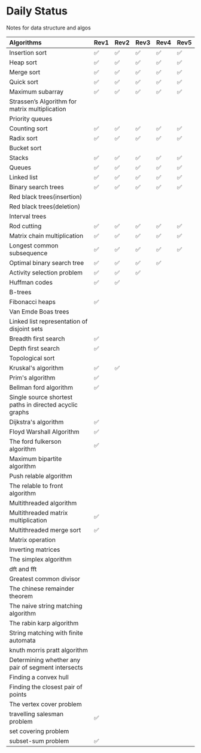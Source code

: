 # Daily Status
Notes for data structure and algos


|Algorithms|Rev1|Rev2|Rev3|Rev4|Rev5|
|:---------|:---|----|----|:---|:---|
|Insertion sort|:white_check_mark:|:white_check_mark:|:white_check_mark:|:white_check_mark:|:white_check_mark:|
|Heap sort|:white_check_mark:|:white_check_mark:|:white_check_mark:|:white_check_mark:|:white_check_mark:|
|Merge sort|:white_check_mark:|:white_check_mark:|:white_check_mark:|:white_check_mark:|:white_check_mark:|
|Quick sort|:white_check_mark:|:white_check_mark:|:white_check_mark:|:white_check_mark:|:white_check_mark:|
|Maximum subarray|:white_check_mark:|:white_check_mark:|:white_check_mark:|:white_check_mark:|:white_check_mark:|
|Strassen’s Algorithm for matrix multiplication|
|Priority queues|
|Counting sort|:white_check_mark:|:white_check_mark:|:white_check_mark:|:white_check_mark:|:white_check_mark:|
|Radix sort|:white_check_mark:|:white_check_mark:|:white_check_mark:|:white_check_mark:|:white_check_mark:|
|Bucket sort|
|Stacks|:white_check_mark:|:white_check_mark:|:white_check_mark:|:white_check_mark:|:white_check_mark:|
|Queues|:white_check_mark:|:white_check_mark:|:white_check_mark:|:white_check_mark:|:white_check_mark:|
|Linked list|:white_check_mark:|:white_check_mark:|:white_check_mark:|:white_check_mark:|:white_check_mark:|
|Binary search trees|:white_check_mark:|:white_check_mark:|:white_check_mark:|:white_check_mark:|:white_check_mark:|
|Red black trees(insertion)|
|Red black trees(deletion)|
|Interval trees|
|Rod cutting|:white_check_mark:|:white_check_mark:|:white_check_mark:|:white_check_mark:|:white_check_mark:|
|Matrix chain multiplication|:white_check_mark:|:white_check_mark:|:white_check_mark:|:white_check_mark:|:white_check_mark:|
|Longest common subsequence|:white_check_mark:|:white_check_mark:|:white_check_mark:|:white_check_mark:|:white_check_mark:|
|Optimal binary search tree|:white_check_mark:|:white_check_mark:|:white_check_mark:|:white_check_mark:|
|Activity selection problem|:white_check_mark:|:white_check_mark:|:white_check_mark:|
|Huffman codes|:white_check_mark:|:white_check_mark:|
|B-trees|
|Fibonacci heaps|:white_check_mark:|
|Van Emde Boas trees|
|Linked list representation of disjoint sets|
|Breadth first search|:white_check_mark:|
|Depth first search|:white_check_mark:|
|Topological sort|
|Kruskal's algorithm|:white_check_mark:|:white_check_mark:|
|Prim's algorithm|:white_check_mark:|
|Bellman ford algorithm|:white_check_mark:|
|Single source shortest paths in directed acyclic graphs|
|Dijkstra's algorithm|:white_check_mark:|
|Floyd Warshall Algorithm|:white_check_mark:|
|The ford fulkerson algorithm|:white_check_mark:|
|Maximum bipartite algorithm|
|Push relable algorithm|
|The relable to front algorithm|
|Multithreaded algorithm|
|Multithreaded matrix multiplication|:white_check_mark:|
|Multithreaded merge sort|:white_check_mark:|
|Matrix operation|
|Inverting matrices|
|The simplex algorithm|
|dft and fft|
|Greatest common divisor|
|The chinese remainder theorem|
|The naive string matching algorithm|
|The rabin karp algorithm|
|String matching with finite automata|
| knuth morris pratt algorithm|
|Determining whether any pair of segment intersects|
|Finding a convex hull|
|Finding the closest pair of points|
|The vertex cover problem|
| travelling salesman problem|:white_check_mark:|
| set covering problem|
| subset-sum problem|:white_check_mark:|











